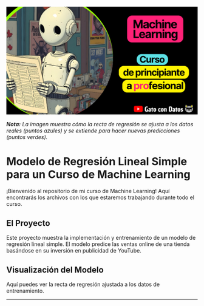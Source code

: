 ![Curso de Machine Learning](assets/curso_machine_Learning_gatocondatos.png)

_**Nota:** La imagen muestra cómo la recta de regresión se ajusta a los datos reales (puntos azules) y se extiende para hacer nuevas predicciones (puntos verdes)._

# Modelo de Regresión Lineal Simple para un Curso de Machine Learning

¡Bienvenido al repositorio de mi curso de Machine Learning! Aquí encontrarás los archivos con los que estaremos trabajando durante todo el curso. 

## El Proyecto

Este proyecto muestra la implementación y entrenamiento de un modelo de regresión lineal simple. El modelo predice las ventas online de una tienda basándose en su inversión en publicidad de YouTube.

## Visualización del Modelo

Aquí puedes ver la recta de regresión ajustada a los datos de entrenamiento.



---
